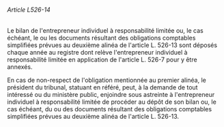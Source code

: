 ###### Article L526-14

Le bilan de l'entrepreneur individuel à responsabilité limitée ou, le cas échéant, le ou les documents résultant des obligations comptables simplifiées prévues au deuxième alinéa de l'article L. 526-13 sont déposés chaque année au registre dont relève l'entrepreneur individuel à responsabilité limitée en application de l'article L. 526-7 pour y être annexés.

En cas de non-respect de l'obligation mentionnée au premier alinéa, le président du tribunal, statuant en référé, peut, à la demande de tout intéressé ou du ministère public, enjoindre sous astreinte à l'entrepreneur individuel à responsabilité limitée de procéder au dépôt de son bilan ou, le cas échéant, du ou des documents résultant des obligations comptables simplifiées prévues au deuxième alinéa de l'article L. 526-13.

